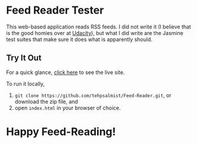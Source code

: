 # Feed Reader Tester

This web-based application reads RSS feeds. I did not write it (I believe that is the good homies over at [Udacity](http://udacity.com)), but what I did write are the Jasmine test suites that make sure it does what is apparently should.


## Try It Out

For a quick glance, [click here]() to see the live site.

To run it locally,
1. `git clone https://github.com/tehpsalmist/Feed-Reader.git`, or download the zip file, and
2. open `index.html` in your browser of choice.

# Happy Feed-Reading!